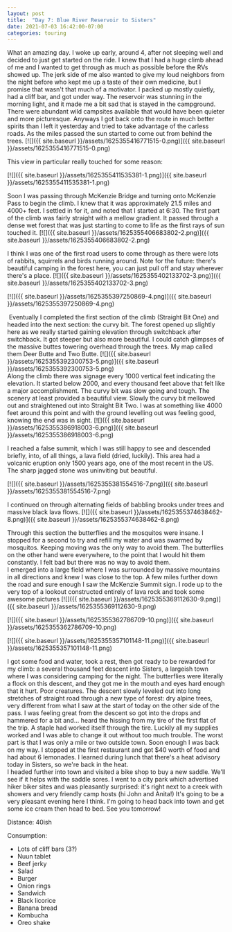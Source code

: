 ```yaml
---
layout: post
title:  "Day 7: Blue River Reservoir to Sisters"
date: 2021-07-03 16:42:00-07:00
categories: touring
---
```

What an amazing day. I woke up early, around 4, after not sleeping well and decided to just get started on the ride. I knew that I had a huge climb ahead of me and I wanted to get through as much as possible before the RVs showed up. The jerk side of me also wanted to give my loud neighbors from the night before who kept me up a taste of their own medicine, but I promise that wasn't that much of a motivator. I packed up mostly quietly, had a cliff bar, and got under way. The reservoir was stunning in the morning light, and it made me a bit sad that is stayed in the campground. There were abundant wild campsites available that would have been quieter and more picturesque. Anyways I got back onto the route in much better spirits than I left it yesterday and tried to take advantage of the carless roads. As the miles passed the sun started to come out from behind the trees.
[![]({{ site.baseurl }}/assets/1625355416771515-0.png)]({{ site.baseurl }}/assets/1625355416771515-0.png)
  
This view in particular really touched for some reason:  

[![]({{ site.baseurl }}/assets/1625355411535381-1.png)]({{ site.baseurl }}/assets/1625355411535381-1.png)
  
Soon I was passing through McKenzie Bridge and turning onto McKenzie Pass to begin the climb. I knew that it was approximately 21.5 miles and 4000+ feet. I settled in for it, and noted that I started at 6:30. The first part of the climb was fairly straight with a mellow gradient. It passed through a dense wet forest that was just starting to come to life as the first rays of sun touched it.
[![]({{ site.baseurl }}/assets/1625355406683802-2.png)]({{ site.baseurl }}/assets/1625355406683802-2.png)
  
I think I was one of the first road users to come through as there were lots of rabbits, squirrels and birds running around. Note for the future: there's beautiful camping in the forest here, you can just pull off and stay wherever there's a place.
[![]({{ site.baseurl }}/assets/1625355402133702-3.png)]({{ site.baseurl }}/assets/1625355402133702-3.png)

[![]({{ site.baseurl }}/assets/1625355397250869-4.png)]({{ site.baseurl }}/assets/1625355397250869-4.png)
  
 Eventually I completed the first section of the climb (Straight Bit One) and headed into the next section: the curvy bit. The forest opened up slightly here as we really started gaining elevation through switchback after switchback. It got steeper but also more beautiful. I could catch glimpses of the massive buttes towering overhead through the trees. My map called them Deer Butte and Two Butte.
[![]({{ site.baseurl }}/assets/1625355392300753-5.png)]({{ site.baseurl }}/assets/1625355392300753-5.png)  
Along the climb there was signage every 1000 vertical feet indicating the elevation. It started below 2000, and every thousand feet above that felt like a major accomplishment. The curvy bit was slow going and tough. The scenery at least provided a beautiful view. Slowly the curvy bit mellowed out and straightened out into Straight Bit Two. I was at something like 4000 feet around this point and with the ground levelling out was feeling good, knowing the end was in sight.
[![]({{ site.baseurl }}/assets/1625355386918003-6.png)]({{ site.baseurl }}/assets/1625355386918003-6.png)
  
I reached a false summit, which I was still happy to see and descended briefly, into, of all things, a lava field (dried, luckily). This area had a volcanic eruption only 1500 years ago, one of the most recent in the US. The sharp jagged stone was uninviting but beautiful.  

[![]({{ site.baseurl }}/assets/1625355381554516-7.png)]({{ site.baseurl }}/assets/1625355381554516-7.png)
  
I continued on through alternating fields of babbling brooks under trees and massive black lava flows.
[![]({{ site.baseurl }}/assets/1625355374638462-8.png)]({{ site.baseurl }}/assets/1625355374638462-8.png)
  
Through this section the butterflies and the mosquitos were insane. I stopped for a second to try and refill my water and was swarmed by mosquitos. Keeping moving was the only way to avoid them. The butterflies on the other hand were everywhere, to the point that I would hit them constantly. I felt bad but there was no way to avoid them.  
I emerged into a large field where I was surrounded by massive mountains in all directions and knew I was close to the top. A few miles further down the road and sure enough I saw the McKenzie Summit sign. I rode up to the very top of a lookout constructed entirely of lava rock and took some awesome pictures
[![]({{ site.baseurl }}/assets/1625355369112630-9.png)]({{ site.baseurl }}/assets/1625355369112630-9.png)

[![]({{ site.baseurl }}/assets/1625355362786709-10.png)]({{ site.baseurl }}/assets/1625355362786709-10.png)

[![]({{ site.baseurl }}/assets/1625355357101148-11.png)]({{ site.baseurl }}/assets/1625355357101148-11.png)
  
I got some food and water, took a rest, then got ready to be rewarded for my climb: a several thousand feet descent into Sisters, a largeish town where I was considering camping for the night. The butterflies were literally a flock on this descent, and they got me in the mouth and eyes hard enough that it hurt. Poor creatures. The descent slowly leveled out into long stretches of straight road through a new type of forest: dry alpine trees, very different from what I saw at the start of today on the other side of the pass. I was feeling great from the descent so got into the drops and hammered for a bit and... heard the hissing from my tire of the first flat of the trip. A staple had worked itself through the tire. Luckily all my supplies worked and I was able to change it out without too much trouble. The worst part is that I was only a mile or two outside town. Soon enough I was back on my way. I stopped at the first restaurant and got $40 worth of food and had about 6 lemonades. I learned during lunch that there's a heat advisory today in Sisters, so we're back in the heat.   
I headed further into town and visited a bike shop to buy a new saddle. We'll see if it helps with the saddle sores. I went to a city park which advertised hiker biker sites and was pleasantly surprised: it's right next to a creek with showers and very friendly camp hosts (hi John and Anita!) It's going to be a very pleasant evening here I think. I'm going to head back into town and get some ice cream then head to bed. See you tomorrow!  


Distance: 40ish

Consumption:

* Lots of cliff bars (3?)
* Nuun tablet
* Beef jerky
* Salad
* Burger
* Onion rings
* Sandwich
* Black licorice
* Banana bread
* Kombucha
* Oreo shake
